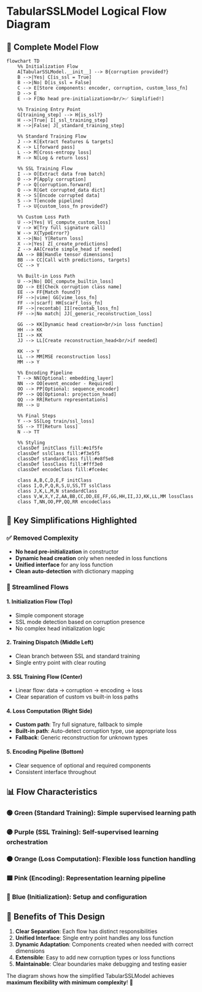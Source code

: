 # TabularSSLModel Logical Flow Diagram

## 🔄 Complete Model Flow

```mermaid
flowchart TD
    %% Initialization Flow
    A[TabularSSLModel.__init__] --> B{corruption provided?}
    B -->|Yes| C[is_ssl = True]
    B -->|No| D[is_ssl = False]
    C --> E[Store components: encoder, corruption, custom_loss_fn]
    D --> E
    E --> F[No head pre-initialization<br/>✅ Simplified!]
    
    %% Training Entry Point
    G[training_step] --> H{is_ssl?}
    H -->|True| I[_ssl_training_step]
    H -->|False| J[_standard_training_step]
    
    %% Standard Training Flow
    J --> K[Extract features & targets]
    K --> L[forward pass]
    L --> M[Cross-entropy loss]
    M --> N[Log & return loss]
    
    %% SSL Training Flow
    I --> O[Extract data from batch]
    O --> P[Apply corruption]
    P --> Q[corruption.forward]
    Q --> R[Get corrupted_data dict]
    R --> S[Encode corrupted data]
    S --> T[encode pipeline]
    T --> U{custom_loss_fn provided?}
    
    %% Custom Loss Path
    U -->|Yes| V[_compute_custom_loss]
    V --> W[Try full signature call]
    W --> X{TypeError?}
    X -->|No| Y[Return loss]
    X -->|Yes| Z[_create_predictions]
    Z --> AA[Create simple_head if needed]
    AA --> BB[Handle tensor dimensions]
    BB --> CC[Call with predictions, targets]
    CC --> Y
    
    %% Built-in Loss Path  
    U -->|No| DD[_compute_builtin_loss]
    DD --> EE[Check corruption class name]
    EE --> FF{Match found?}
    FF -->|vime| GG[vime_loss_fn]
    FF -->|scarf| HH[scarf_loss_fn]
    FF -->|recontab| II[recontab_loss_fn]
    FF -->|No match| JJ[_generic_reconstruction_loss]
    
    GG --> KK[Dynamic head creation<br/>in loss function]
    HH --> KK
    II --> KK
    JJ --> LL[Create reconstruction_head<br/>if needed]
    
    KK --> Y
    LL --> MM[MSE reconstruction loss]
    MM --> Y
    
    %% Encoding Pipeline
    T --> NN[Optional: embedding_layer]
    NN --> OO[event_encoder - Required]
    OO --> PP[Optional: sequence_encoder]
    PP --> QQ[Optional: projection_head]
    QQ --> RR[Return representations]
    RR --> U
    
    %% Final Steps
    Y --> SS[Log train/ssl_loss]
    SS --> TT[Return loss]
    N --> TT
    
    %% Styling
    classDef initClass fill:#e1f5fe
    classDef sslClass fill:#f3e5f5
    classDef standardClass fill:#e8f5e8
    classDef lossClass fill:#fff3e0
    classDef encodeClass fill:#fce4ec
    
    class A,B,C,D,E,F initClass
    class I,O,P,Q,R,S,U,SS,TT sslClass
    class J,K,L,M,N standardClass
    class V,W,X,Y,Z,AA,BB,CC,DD,EE,FF,GG,HH,II,JJ,KK,LL,MM lossClass
    class T,NN,OO,PP,QQ,RR encodeClass
```

## 🎯 Key Simplifications Highlighted

### ✅ Removed Complexity
- **No head pre-initialization** in constructor
- **Dynamic head creation** only when needed in loss functions
- **Unified interface** for any loss function
- **Clean auto-detection** with dictionary mapping

### 🔄 Streamlined Flows

#### 1. **Initialization Flow (Top)**
- Simple component storage
- SSL mode detection based on corruption presence
- No complex head initialization logic

#### 2. **Training Dispatch (Middle Left)**
- Clean branch between SSL and standard training
- Single entry point with clear routing

#### 3. **SSL Training Flow (Center)**
- Linear flow: data → corruption → encoding → loss
- Clear separation of custom vs built-in loss paths

#### 4. **Loss Computation (Right Side)**
- **Custom path**: Try full signature, fallback to simple
- **Built-in path**: Auto-detect corruption type, use appropriate loss
- **Fallback**: Generic reconstruction for unknown types

#### 5. **Encoding Pipeline (Bottom)**
- Clear sequence of optional and required components
- Consistent interface throughout

## 📊 Flow Characteristics

### 🟢 **Green (Standard Training)**: Simple supervised learning path
### 🟣 **Purple (SSL Training)**: Self-supervised learning orchestration  
### 🟠 **Orange (Loss Computation)**: Flexible loss function handling
### 🟥 **Pink (Encoding)**: Representation learning pipeline
### 🔵 **Blue (Initialization)**: Setup and configuration

## 🚀 Benefits of This Design

1. **Clear Separation**: Each flow has distinct responsibilities
2. **Unified Interface**: Single entry point handles any loss function
3. **Dynamic Adaptation**: Components created when needed with correct dimensions
4. **Extensible**: Easy to add new corruption types or loss functions
5. **Maintainable**: Clear boundaries make debugging and testing easier

The diagram shows how the simplified TabularSSLModel achieves **maximum flexibility with minimum complexity**! 🎉 